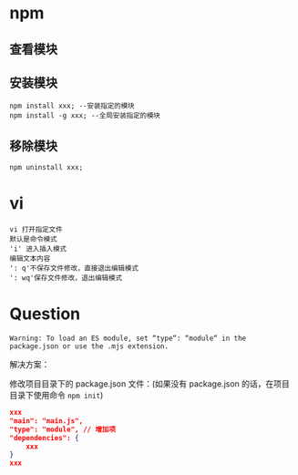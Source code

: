 # npm

## 查看模块

## 安装模块

```
npm install xxx; --安装指定的模块
npm install -g xxx; --全局安装指定的模块
```

## 移除模块

```
npm uninstall xxx;
```



# vi

```
vi 打开指定文件
默认是命令模式
'i' 进入插入模式
编辑文本内容
': q'不保存文件修改，直接退出编辑模式
': wq'保存文件修改，退出编辑模式
```



# Question

```
Warning: To load an ES module, set “type“: “module“ in the package.json or use the .mjs extension.
```

解决方案：

修改项目目录下的 package.json 文件：(如果没有 package.json 的话，在项目目录下使用命令 `npm init`)

```json
xxx
"main": "main.js",
"type": "module", // 增加项
"dependencies": {
    xxx
}
xxx
```

